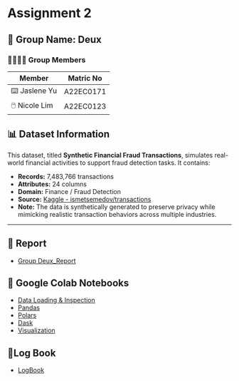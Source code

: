 # Assignment 2

## 👥 Group Name: **Deux**

### 💃🏼💃🏿 Group Members
| Member |Matric No |
|--------|-----------|
| ⌨️ Jaslene Yu | A22EC0171 |
| 🖱️ Nicole Lim | A22EC0123 |


## 📊 Dataset Information

This dataset, titled **Synthetic Financial Fraud Transactions**, simulates real-world financial activities to support fraud detection tasks. It contains:

- **Records:** 7,483,766 transactions  
- **Attributes:** 24 columns  
- **Domain:** Finance / Fraud Detection  
- **Source:** [Kaggle - ismetsemedov/transactions](https://www.kaggle.com/datasets/ismetsemedov/transactions)  
- **Note:** The data is synthetically generated to preserve privacy while mimicking realistic transaction behaviors across multiple industries.

---

## 📝 Report
- [Group Deux_Report](https://raw.githubusercontent.com/Jingyong14/HPDP02/main/2425/assignment/asgn2/submission/Group_Deux/Deux_HPDP_Asg2.pdf)

## 🔗 Google Colab Notebooks

- [Data Loading & Inspection](https://colab.research.google.com/drive/1umw5c2AHIT4isP9yjFZYO7M3brPkVmFq#scrollTo=uzf6Sgg1yFxC)
- [Pandas](https://colab.research.google.com/drive/1F6HO2tsfqPxt6Infb8P62PWGDdFBj9uP?usp=drive_link)
- [Polars](https://colab.research.google.com/drive/1OI4LOUIh6b1Dg-9CK7wrfC-zuG9vakpd?usp=sharing)
- [Dask](https://colab.research.google.com/drive/1VbXF99l1FKJy2zV5tG9E3NYBjTxx7Jws#scrollTo=BAVgDtT1Kpfm)
- [Visualization](https://colab.research.google.com/drive/1WPv2IGLrbQRBZm8ooBz0ZRzr7e5BjQte?usp=sharing)

## 📃Log Book
- [LogBook](https://docs.google.com/spreadsheets/d/121_WVqDgm7My9mnIwD76hoyrdXapHz4TF0KxaMjAlQs/edit?usp=sharing)
